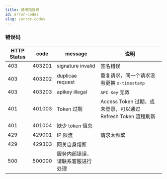 ```yaml
---
title: 通用错误码
id: error-codes
slug: /error-codes
---
```


### 错误码

| HTTP Status | code | message          | 说明                                                         |
| ----------- | --------- | ----------------- | ------------------------------------------------------------ |
| 403         | 403201    | signature invalid | 签名错误                                                     |
| 403         | 403202    | duplicae request  | 重复请求，同一个请求没有更换 `x-timestamp`                   |
| 403         | 403203    | apikey illegal    | `API Key` 无效                                               |
| 401         | 401003    | Token 过期        | Access Token 过期，或未登录，可以通过 Refresh Token 流程刷新 |
| 401         | 401004    | 缺少 token 信息   |                                                              |
| 429         | 429001    | IP 限流           | 请求太频繁                                                   |
| 429         | 429303    | 网关自身熔断      |                                                              |
| 500         | 500000    | 服务内部错误， 请联系客服进行处理|                                                 |
